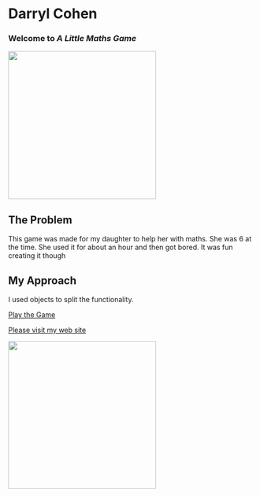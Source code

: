 Darryl Cohen
============

### **Welcome to _A Little Maths Game_**

<img src=https://ibin.co/3a6TWqdmOwuh.jpg width="300">

## The Problem

This game was made for my daughter to help her with maths. She was 6 at the time. She used it for about an hour and then got bored. It was fun creating it though

## My Approach

I used objects to split the functionality.

[Play the Game](https://darrylcohen.github.io/little_maths_game/)

[Please visit my web site](https://www.darrylcohen.com.au)

<a href="https://www.darrylcohen.com.au"> <img src=https://i.imgur.com/kbAnu4b.jpg width="300"></a>
